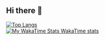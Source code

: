 ## Hi there 👋

<!--
**Xujiangjing/Xujiangjing** is a ✨ _special_ ✨ repository because its `README.md` (this file) appears on your GitHub profile.

Here are some ideas to get you started:

- 🔭 I’m currently studying at King's College London!
- 🌱 I’m currently the second year computer science student!
- 😄 Pronouns: She/Her
-->
[![Top Langs](https://github-readme-stats.vercel.app/api/top-langs/?username=Xujiangjing&layout=donut)](https://github.com/Xujiangjing/github-readme-stats)  
[![My WakaTime Stats WakaTime stats](https://github-readme-stats.vercel.app/api/wakatime?username=Xujiangjing)](https://github.com/Xujiangjing/github-readme-stats)
